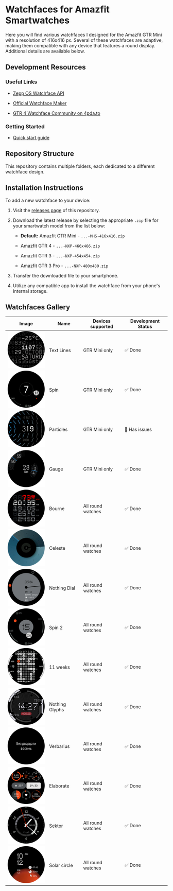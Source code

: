 # Watchfaces for Amazfit Smartwatches

Here you will find various watchfaces I designed for the Amazfit GTR Mini with a resolution of 416x416 px. Several of these watchfaces are adaptive, making them compatible with any device that features a round display. Additional details are available below.

## Development Resources

### Useful Links

- [Zepp OS Watchface API](https://docs.zepp.com/docs/watchface/api/hmUI/createWidget/)

- [Official Watchface Maker](https://watchface.zepp.com/create)

- [GTR 4 Watchface Community on 4pda.to](https://4pda.to/forum/index.php?showtopic=1055207)

### Getting Started

- [Quick start guide](https://docs.zepp.com/docs/guides/quick-start/)

## Repository Structure

This repository contains multiple folders, each dedicated to a different watchface design.


## Installation Instructions

To add a new watchface to your device:

1. Visit the [releases page](https://github.com/novvember/amazfit-watchfaces/releases) of this repository.

2. Download the latest release by selecting the appropriate `.zip` file for your smartwatch model from the list below:

   - **Default:** Amazfit GTR Mini - `...-MHS-416x416.zip`

   - Amazfit GTR 4 - `...-NXP-466x466.zip`

   - Amazfit GTR 3 - `...-NXP-454x454.zip`

   - Amazfit GTR 3 Pro - `...-NXP-480x480.zip`

3. Transfer the downloaded file to your smartphone.

4. Utilize any compatible app to install the watchface from your phone's internal storage.

## Watchfaces Gallery

| Image 	                           | Name       	  | Devices supported | Development Status 	  |
|:-------------------------:        |------------    |------------------ |---------------------  |
| ![](./text-lines/demo.png)        | Text Lines 	  | GTR Mini only 	 | ✅ Done             	|
| ![](./spin/demo.png)       	      | Spin       	  | GTR Mini only 	 | ✅ Done             	|
| ![](./particles/demo.png)         | Particles  	  | GTR Mini only 	 | 🚫 Has issues        |
| ![](./gauge/demo.png)      	      | Gauge      	  | GTR Mini only 	 | ✅ Done             	|
| ![](./bourne/demo.png)            | Bourne     	  | All round watches | ✅ Done             	|
| ![](./celeste/demo.png)           | Celeste    	  | All round watches | ✅ Done             	|
| ![](./nothing-dial/demo.png)      | Nothing Dial   | All round watches | ✅ Done             	|
| ![](./spin-2/demo.png)            | Spin 2         | All round watches | ✅ Done             	|
| ![](./11-weeks/demo.png)          | 11 weeks       | All round watches | ✅ Done             	|
| ![](./nothing-glyphs/demo.png)    | Nothing Glyphs | All round watches | ✅ Done             	|
| ![](./verbarius/demo.png)         | Verbarius      | All round watches | ✅ Done             	|
| ![](./nothing-elaborate/demo.png) | Elaborate      | All round watches | ✅ Done             	|
| ![](./nothing-sector/demo.png)    | Sektor         | All round watches | ✅ Done             	|
| ![](./solar-circle/demo.png)      | Solar circle   | All round watches | ✅ Done             	|
